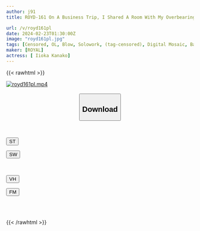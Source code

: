 ```yaml
---
author: j91
title: ROYD-161 On A Business Trip, I Shared A Room With My Overbearing, Power-harassed Female Boss... I Restrained Her Body With A Belt, Pushed Up Her Uterus Until My Head Turned White, And Relieved Her Of My Sadness By Making Her Fall Into A Female State With Continuous Creampie.Kana Morisawa

url: /v/royd161pl
date: 2024-02-23T01:30:00Z
image: "royd161pl.jpg"
tags: [Censored, OL, Blow, Solowork, (tag-censored), Digital Mosaic, Back	]
maker: [ROYAL]
actress: [ Iioka Kanako]
---
```



{{< rawhtml >}}

<div class="video" data-videoid="gvxgoxqblQU4kV">
    <a href="javascript:;">
        <img src="/v/royd161pl/royd161pl.jpg" width="WIDTH" height="HEIGHT" alt="royd161pl.mp4" loading="lazy">
    </a>
</div>

<script type="text/javascript" src="https://j91.asia/asset/on-demand-st.js"></script>

<br>
  <link rel="stylesheet" href="https://j91.asia/asset/bs5.css">
  
  <center>
  <button class="btn btn-primary" type="button" data-bs-toggle="collapse" data-bs-target=".multi-collapse" aria-expanded="false" aria-controls="multiCollapseExample1 multiCollapseExample2"><h2>Download</h2></button></center>
</p>
<div class="row">
  <div class="col">
    <div class="collapse multi-collapse" id="multiCollapseExample1">
      <div class="card card-body">
	      	      <br>
<div class="buttons">  
<p><a href="https://streamtape.to/v/gvxgoxqblQU4kV" target="_blank"><button class="btn-hover color-3"><i class="fa fa-download"></i> ST</button></a></p>
<p><a href="https://cdnwish.com/ge6ci9ymygiw" target="_blank"><button class="btn-hover color-2"><i class="fa fa-download"></i> SW</button></a></p></div>
    </div>
  </div>
</div>
  <div class="col">
    <div class="collapse multi-collapse" id="multiCollapseExample2">
      <div class="card card-body">
	      <br>
<div class="buttons">
<p><a href="https://vidhidepro.com/f/i506qqy66br6"><button class="btn-hover color-9"><i class="fa fa-download"></i> VH</button></a></p>
<p><a href="https://filemoon.sx/d/1l08snwm2myh"><button class="btn-hover color-8"><i class="fa fa-download"></i> FM</button></a></p></div>
<br><br>
      </div>
    </div>
  </div>
</div>

{{< /rawhtml >}}